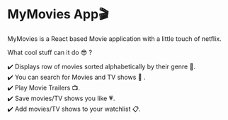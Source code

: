 # MyMovies App🎬

MyMovies is a React based Movie application with a little touch of netflix.<br/>

What cool stuff can it do 😎 ?<br/>

✔️ Displays row of movies sorted alphabetically by their genre 👀.<br/>
✔️ You can search for Movies and TV shows 🔎 .<br/>
✔️ Play Movie Trailers 📺.<br/>
✔️ Save movies/TV shows you like 💗.<br/>
✔️ Add movies/TV shows to your watchlist 📋.
